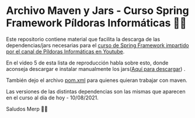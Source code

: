 # Archivo Maven y Jars - Curso Spring Framework Píldoras  Informáticas 📁🚀

Este repositorio contiene material que facilita la descarga de las dependencias/jars necesarias para el [curso de Spring Framework impartido por el canal de Píldoras  Informáticas en Youtube](https://www.youtube.com/playlist?list=PLU8oAlHdN5Blq85GIxtKjIXdfHPksV_Hm).

En el video 5 de esta lista de reproducción habla sobre esto, donde aconseja descargar e instalar manualmente los jars([Aquí para descargar](https://github.com/MerpLab/Maven-Dependencies-for-Spring-Framework/tree/main/Jars)) .

También dejo el archivo [pom.xml](https://github.com/MerpLab/Maven-Dependencies-for-Spring-Framework/blob/main/pom.xml) para quienes quieran trabajar con maven.

Las versiones de las distintas dependencias son las mismas que aparecen en el curso al día de hoy - 10/08/2021. 

Saludos
Merp
👋😃
  
